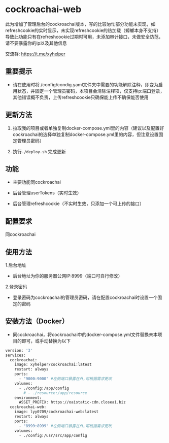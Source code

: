 # cockroachai-web

此为增加了管理后台的cockroachai版本，写的比较匆忙部分功能未实现，如refreshcookie的实时显示，未实现refreshcookie的热加载（蟑螂本身不支持）导致此功能只有在refreshcookie过期时可用，未添加审计接口，未做安全防范，请不要暴露你的ip以及其他信息

交流群: https://t.me/xyhelper

## 重要提示

- 请在使用时将./config/condig.yaml文件夹中需要的功能解除注释，即变为启用状态，并固定一个管理员密码，本项目会清除注释项，仅支持ip:端口登录，其他错误概不负责，上传refreshcookie只确保能上传不确保能否使用

## 更新方法

1. 拉取我的项目或者单独复制docker-compose.yml里的内容（建议以及配置好cockroachai的选择单独复制docker-compose.yml里的内容，但注意设置固定管理员密码）

2. 执行`./deploy.sh` 完成更新

## 功能

- 主要功能同cockroachai

- 后台管理userTokens（实时生效）

- 后台管理refreshcookie（不实时生效，只添加一个可上传的接口）

## 配置要求

同cockroachai

## 使用方法

1.后台地址

- 后台地址为你的服务器公网IP:8999（端口可自行修改）

2.登录密码

- 登录密码为cockroachai的管理员密码，请在配置cockroachai时设置一个固定的密码

## 安装方法（Docker）

- 同cockroachai，将cockroachai中的docker-compose.yml文件替换未本项目的即可，或手动替换为以下

```bash
version: '3'
services:
  cockroachai:
    image: xyhelper/cockroachai:latest
    restart: always
    ports:
      - "9000:9000" #左侧端口暴露在外,可根据需求更改
    volumes:
      - ./config:/app/config
        # - ./resource:/app/resource
    environment:
      ASSET_PREFIX: https://oaistatic-cdn.closeai.biz
  cockroachai-web:
    image: lyy0709/cockroachai-web:latest
    restart: always
    ports:
      - "8999:8999" #左侧端口暴露在外,可根据需求更改
    volumes:
      - ./config:/usr/src/app/config
  
```



